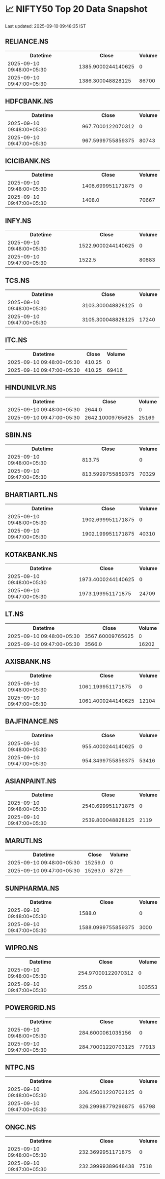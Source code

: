# 📈 NIFTY50 Top 20 Data Snapshot

Last updated: 2025-09-10 09:48:35 IST

## RELIANCE.NS

<table>
  <tr><th>Datetime</th><th>Close</th><th>Volume</th></tr>
  <tr><td>2025-09-10 09:48:00+05:30</td><td>1385.9000244140625</td><td>0</td></tr>
  <tr><td>2025-09-10 09:47:00+05:30</td><td>1386.300048828125</td><td>86700</td></tr>
</table>

## HDFCBANK.NS

<table>
  <tr><th>Datetime</th><th>Close</th><th>Volume</th></tr>
  <tr><td>2025-09-10 09:48:00+05:30</td><td>967.7000122070312</td><td>0</td></tr>
  <tr><td>2025-09-10 09:47:00+05:30</td><td>967.5999755859375</td><td>80743</td></tr>
</table>

## ICICIBANK.NS

<table>
  <tr><th>Datetime</th><th>Close</th><th>Volume</th></tr>
  <tr><td>2025-09-10 09:48:00+05:30</td><td>1408.699951171875</td><td>0</td></tr>
  <tr><td>2025-09-10 09:47:00+05:30</td><td>1408.0</td><td>70667</td></tr>
</table>

## INFY.NS

<table>
  <tr><th>Datetime</th><th>Close</th><th>Volume</th></tr>
  <tr><td>2025-09-10 09:48:00+05:30</td><td>1522.9000244140625</td><td>0</td></tr>
  <tr><td>2025-09-10 09:47:00+05:30</td><td>1522.5</td><td>80883</td></tr>
</table>

## TCS.NS

<table>
  <tr><th>Datetime</th><th>Close</th><th>Volume</th></tr>
  <tr><td>2025-09-10 09:48:00+05:30</td><td>3103.300048828125</td><td>0</td></tr>
  <tr><td>2025-09-10 09:47:00+05:30</td><td>3105.300048828125</td><td>17240</td></tr>
</table>

## ITC.NS

<table>
  <tr><th>Datetime</th><th>Close</th><th>Volume</th></tr>
  <tr><td>2025-09-10 09:48:00+05:30</td><td>410.25</td><td>0</td></tr>
  <tr><td>2025-09-10 09:47:00+05:30</td><td>410.25</td><td>69416</td></tr>
</table>

## HINDUNILVR.NS

<table>
  <tr><th>Datetime</th><th>Close</th><th>Volume</th></tr>
  <tr><td>2025-09-10 09:48:00+05:30</td><td>2644.0</td><td>0</td></tr>
  <tr><td>2025-09-10 09:47:00+05:30</td><td>2642.10009765625</td><td>25169</td></tr>
</table>

## SBIN.NS

<table>
  <tr><th>Datetime</th><th>Close</th><th>Volume</th></tr>
  <tr><td>2025-09-10 09:48:00+05:30</td><td>813.75</td><td>0</td></tr>
  <tr><td>2025-09-10 09:47:00+05:30</td><td>813.5999755859375</td><td>70329</td></tr>
</table>

## BHARTIARTL.NS

<table>
  <tr><th>Datetime</th><th>Close</th><th>Volume</th></tr>
  <tr><td>2025-09-10 09:48:00+05:30</td><td>1902.699951171875</td><td>0</td></tr>
  <tr><td>2025-09-10 09:47:00+05:30</td><td>1902.199951171875</td><td>40310</td></tr>
</table>

## KOTAKBANK.NS

<table>
  <tr><th>Datetime</th><th>Close</th><th>Volume</th></tr>
  <tr><td>2025-09-10 09:48:00+05:30</td><td>1973.4000244140625</td><td>0</td></tr>
  <tr><td>2025-09-10 09:47:00+05:30</td><td>1973.199951171875</td><td>24709</td></tr>
</table>

## LT.NS

<table>
  <tr><th>Datetime</th><th>Close</th><th>Volume</th></tr>
  <tr><td>2025-09-10 09:48:00+05:30</td><td>3567.60009765625</td><td>0</td></tr>
  <tr><td>2025-09-10 09:47:00+05:30</td><td>3566.0</td><td>16202</td></tr>
</table>

## AXISBANK.NS

<table>
  <tr><th>Datetime</th><th>Close</th><th>Volume</th></tr>
  <tr><td>2025-09-10 09:48:00+05:30</td><td>1061.199951171875</td><td>0</td></tr>
  <tr><td>2025-09-10 09:47:00+05:30</td><td>1061.4000244140625</td><td>12104</td></tr>
</table>

## BAJFINANCE.NS

<table>
  <tr><th>Datetime</th><th>Close</th><th>Volume</th></tr>
  <tr><td>2025-09-10 09:48:00+05:30</td><td>955.4000244140625</td><td>0</td></tr>
  <tr><td>2025-09-10 09:47:00+05:30</td><td>954.3499755859375</td><td>53416</td></tr>
</table>

## ASIANPAINT.NS

<table>
  <tr><th>Datetime</th><th>Close</th><th>Volume</th></tr>
  <tr><td>2025-09-10 09:48:00+05:30</td><td>2540.699951171875</td><td>0</td></tr>
  <tr><td>2025-09-10 09:47:00+05:30</td><td>2539.800048828125</td><td>2119</td></tr>
</table>

## MARUTI.NS

<table>
  <tr><th>Datetime</th><th>Close</th><th>Volume</th></tr>
  <tr><td>2025-09-10 09:48:00+05:30</td><td>15259.0</td><td>0</td></tr>
  <tr><td>2025-09-10 09:47:00+05:30</td><td>15263.0</td><td>8729</td></tr>
</table>

## SUNPHARMA.NS

<table>
  <tr><th>Datetime</th><th>Close</th><th>Volume</th></tr>
  <tr><td>2025-09-10 09:48:00+05:30</td><td>1588.0</td><td>0</td></tr>
  <tr><td>2025-09-10 09:47:00+05:30</td><td>1588.0999755859375</td><td>3000</td></tr>
</table>

## WIPRO.NS

<table>
  <tr><th>Datetime</th><th>Close</th><th>Volume</th></tr>
  <tr><td>2025-09-10 09:48:00+05:30</td><td>254.97000122070312</td><td>0</td></tr>
  <tr><td>2025-09-10 09:47:00+05:30</td><td>255.0</td><td>103553</td></tr>
</table>

## POWERGRID.NS

<table>
  <tr><th>Datetime</th><th>Close</th><th>Volume</th></tr>
  <tr><td>2025-09-10 09:48:00+05:30</td><td>284.6000061035156</td><td>0</td></tr>
  <tr><td>2025-09-10 09:47:00+05:30</td><td>284.70001220703125</td><td>77913</td></tr>
</table>

## NTPC.NS

<table>
  <tr><th>Datetime</th><th>Close</th><th>Volume</th></tr>
  <tr><td>2025-09-10 09:48:00+05:30</td><td>326.45001220703125</td><td>0</td></tr>
  <tr><td>2025-09-10 09:47:00+05:30</td><td>326.29998779296875</td><td>65798</td></tr>
</table>

## ONGC.NS

<table>
  <tr><th>Datetime</th><th>Close</th><th>Volume</th></tr>
  <tr><td>2025-09-10 09:48:00+05:30</td><td>232.3699951171875</td><td>0</td></tr>
  <tr><td>2025-09-10 09:47:00+05:30</td><td>232.39999389648438</td><td>7518</td></tr>
</table>

